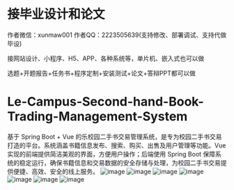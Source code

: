 # 接毕业设计和论文
作者微信：xunmaw001  作者QQ：2223505639(支持修改、部署调试、支持代做毕设)

接网站设计、小程序、H5、APP、各种系统等，单片机、嵌入式也可以做

选题+开题报告+任务书+程序定制+安装测试+论文+答辩PPT都可以做
# Le-Campus-Second-hand-Book-Trading-Management-System
基于 Spring Boot + Vue 的乐校园二手书交易管理系统，是专为校园二手书交易打造的平台。系统涵盖书籍信息发布、搜索、购买、出售及用户管理等功能。Vue 实现的前端提供简洁美观的界面，方便用户操作；后端使用 Spring Boot 保障系统的稳定运行，确保书籍信息和交易数据的安全存储与处理，为校园二手书交易提供便捷、高效、安全的线上服务。
![image](https://github.com/user-attachments/assets/8fb9a154-269e-41bd-a417-55ac2326475a)
![image](https://github.com/user-attachments/assets/72215af2-24bf-4c1d-8fbe-a623c8c5fc31)
![image](https://github.com/user-attachments/assets/06341013-3fff-481a-a107-91fb8b17329e)
![image](https://github.com/user-attachments/assets/a2e604a7-95a6-4c38-8962-a1c65c6cbc0b)
![image](https://github.com/user-attachments/assets/757f9966-2e38-4096-889f-7bc3486f017f)
![image](https://github.com/user-attachments/assets/22963918-04b9-4a0b-8a34-2885b408b039)
![image](https://github.com/user-attachments/assets/aaa190e8-1a74-4391-8c51-e53b3cb98daf)
